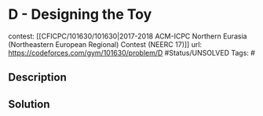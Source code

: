 # D - Designing the Toy

contest: [[CFICPC/101630/101630|2017-2018 ACM-ICPC Northern Eurasia (Northeastern European Regional) Contest (NEERC 17)]]
url: https://codeforces.com/gym/101630/problem/D
#Status/UNSOLVED
Tags: #

## Description

## Solution

